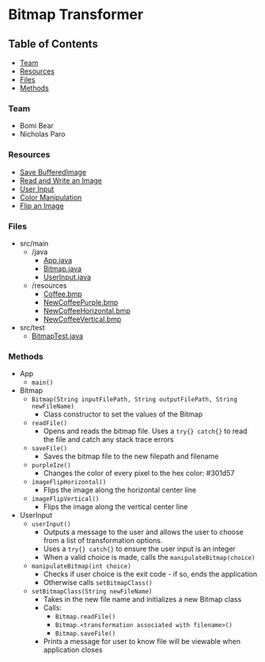 # Bitmap Transformer

## Table of Contents
* [Team](#team)
* [Resources](#resources)
* [Files](#files)
* [Methods](#methods)

<a name="team"></a>
### Team
* Bomi Bear
* Nicholas Paro

<a name="resources"></a>
### Resources
* [Save BufferedImage](https://stackoverflow.com/questions/12674064/how-to-save-a-bufferedimage-as-a-file)
* [Read and Write an Image](https://javaconceptoftheday.com/read-and-write-images-in-java/)
* [User Input](https://stackoverflow.com/questions/5333110/checking-input-type-how)
* [Color Manipulation](http://www.java2s.com/Tutorials/Java/Graphics_How_to/Image/Load_a_bitmap_image_and_manipulate_individual_pixels.htm)
* [Flip an Image](https://www.youtube.com/watch?v=HJXl2hmapdo)

<a name="files"></a>
### Files
* src/main
  * /java
    * [App.java](src/main/java/bitmap/transformer/App.java)
    * [Bitmap.java](src/main/java/bitmap/transformer/Bitmap.java)
    * [UserInput.java](src/main/java/bitmap.transformer/UserInput.java)
  * /resources
    * [Coffee.bmp](src/main/resources/Coffee.bmp)
    * [NewCoffeePurple.bmp](src/main/resources/NewCoffeePurple.bmp)
    * [NewCoffeeHorizontal.bmp](src/main/resources/NewCoffeeHorizontal.bmp)
    * [NewCoffeeVertical.bmp](src/main/resources/NewCoffeeVertical.bmp)
* src/test
  * [BitmapTest.java]("src/main/java/bitmap.transformer/BitmapTest.java")

<a name="methods"></a>
### Methods
* App
  * `main()`
* Bitmap
  * `Bitmap(String inputFilePath, String outputFilePath, String
    newFileName)`
    * Class constructor to set the values of the Bitmap 
  * `readFile()`
    * Opens and reads the bitmap file. Uses a `try{} catch{}` to read
      the file and catch any stack trace errors
  * `saveFile()`
    * Saves the bitmap file to the new filepath and filename
  * `purpleIze()`
    * Changes the color of every pixel to the hex color: #301d57
  * `imageFlipHorizontal()`
    * Flips the image along the horizontal center line
  * `imageFlipVertical()`
    * Flips the image along the vertical center line
* UserInput
  * `userInput()`
    * Outputs a message to the user and allows the user to choose from a
      list of transformation options.
    * Uses a `try{} catch{}` to ensure the user input is an integer
    * When a valid choice is made, calls the `manipulateBitmap(choice)`
  * `manipulateBitmap(int choice)`
    * Checks if user choice is the exit code - if so, ends the
      application
    * Otherwise calls `setBitmapClass()`
  * `setBitmapClass(String newFileName)`
    * Takes in the new file name and initializes a new Bitmap class
    * Calls:
      * `Bitmap.readFile()`
      * `Bitmap.<transformation associated with filename>()`
      * `Bitmap.saveFile()`
    * Prints a message for user to know file will be viewable when
      application closes
    
